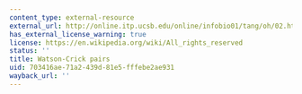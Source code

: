 ```yaml
---
content_type: external-resource
external_url: http://online.itp.ucsb.edu/online/infobio01/tang/oh/02.html
has_external_license_warning: true
license: https://en.wikipedia.org/wiki/All_rights_reserved
status: ''
title: Watson-Crick pairs
uid: 703416ae-71a2-439d-81e5-fffebe2ae931
wayback_url: ''
---
```

